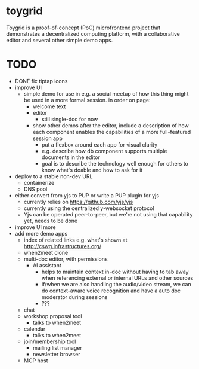 # toygrid

Toygrid is a proof-of-concept (PoC) microfrontend project that
demonstrates a decentralized computing platform, with a collaborative
editor and several other simple demo apps. 

TODO
====

- DONE fix tiptap icons 
- improve UI
    - simple demo for use in e.g. a social meetup of how this thing
      might be used in a more formal session.  in order on page:
      - welcome text
      - editor
        - still single-doc for now
      - show other demos after the editor, include a description of
        how each component enables the capabilities of a more
        full-featured session app
        - put a flexbox around each app for visual clarity
        - e.g. describe how db component supports multiple documents
          in the editor
        - goal is to describe the technology well enough for
          others to know what's doable and how to ask for it
- deploy to a stable non-dev URL
    - containerize
    - DNS pool
- either convert from yjs to PUP or write a PUP plugin for yjs
    - currently relies on https://github.com/yjs/yjs
    - currently using the centralized y-websocket protocol
    - Yjs can be operated peer-to-peer, but we're not using that
      capability yet, needs to be done
- improve UI more
- add more demo apps 
    - index of related links e.g. what's shown at
      http://cswg.infrastructures.org/
    - when2meet clone
    - multi-doc editor, with permissions
        - AI assistant
            - helps to maintain context in-doc without having to tab
              away when referencing external or internal URLs and
              other sources
            - if/when we are also handling the audio/video stream, we
              can do context-aware voice recognition and have a auto
              doc moderator during sessions
            - ???
    - chat
    - workshop proposal tool
        - talks to when2meet 
    - calendar
        - talks to when2meet
    - join/membership tool
        - mailing list manager
        - newsletter browser
    - MCP host


